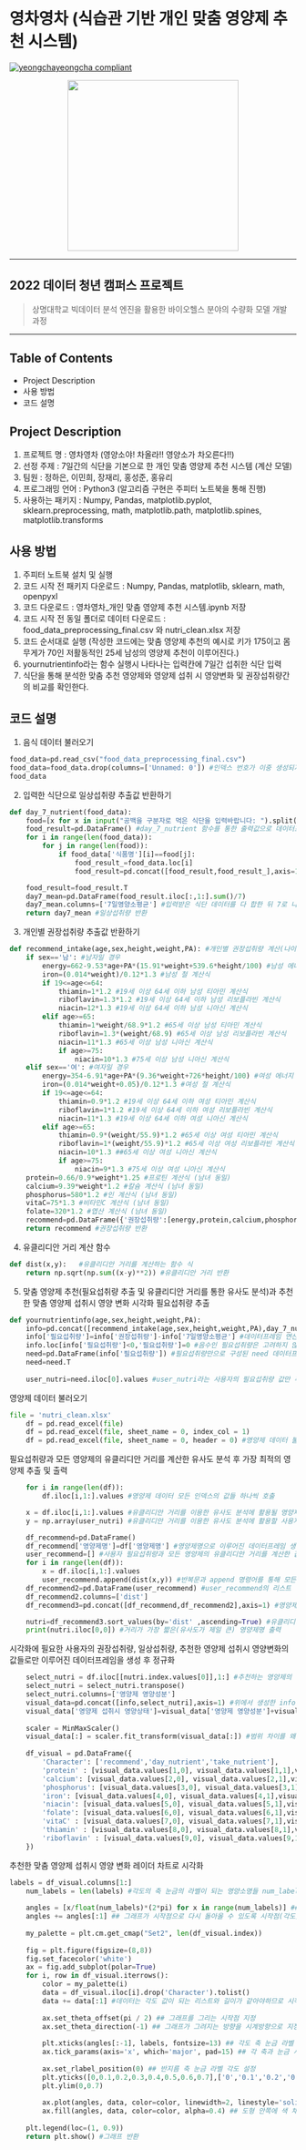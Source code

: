 # 영차영차 (식습관 기반 개인 맞춤 영양제 추천 시스템)  
[![yeongchayeongcha compliant](https://img.shields.io/badge/project-yeongchayeongcha-yellow)](https://github.com/ourkofe/yeongchayeongcha)  
<p align="center"><img src="https://user-images.githubusercontent.com/104803703/186654412-7172e77c-da2c-4dc0-a64a-91bee9031540.png" height="300px" width="300px"></p>  

----------  
## 2022 데이터 청년 캠퍼스 프로젝트 
> 상명대학교 빅데이터 분석 엔진을 활용한 바이오헬스 분야의 수량화 모델 개발 과정
-----------

## Table of Contents

- Project Description
- 사용 방법
- 코드 설명

## Project Description

1. 프로젝트 명 : 영차영차 (영양소야! 차올라!! 영양소가 차오른다!!)
2. 선정 주제 : 7일간의 식단을 기본으로 한 개인 맞춤 영양제 추천 시스템 (계산 모델)
3. 팀원 : 정하은, 이민희, 장재리, 홍성준, 홍유리
4. 프로그래밍 언어 : Python3 (알고리즘 구현은 주피터 노트북을 통해 진행)
5. 사용하는 패키지 : Numpy, Pandas, matplotlib.pyplot, sklearn.preprocessing, math, matplotlib.path, matplotlib.spines, matplotlib.transforms

## 사용 방법

1. 주피터 노트북 설치 및 실행
2. 코드 시작 전 패키지 다운로드 : Numpy, Pandas, matplotlib, sklearn, math, openpyxl
3. 코드 다운로드 : 영차영차_개인 맞춤 영양제 추천 시스템.ipynb 저장
4. 코드 시작 전 동일 폴더로 데이터 다운로드 : food_data_preprocessing_final.csv 와 nutri_clean.xlsx 저장
5. 코드 순서대로 실행 (작성한 코드에는 맞춤 영양제 추천의 예시로 키가 175이고 몸무게가 70인 저활동적인 25세 남성의 영양제 추천이 이루어진다.)
6. yournutrientinfo라는 함수 실행시 나타나는 입력칸에 7일간 섭취한 식단 입력
7. 식단을 통해 분석한 맞춤 추천 영양제와 영양제 섭취 시 영양변화 및 권장섭취량간의 비교를 확인한다.

## 코드 설명

1. 음식 데이터 불러오기
```python
food_data=pd.read_csv("food_data_preprocessing_final.csv")
food_data=food_data.drop(columns=['Unnamed: 0']) #인덱스 번호가 이중 생성되지 않도록 데이터 내의 인덱스 번호 열 
food_data
```
2. 입력한 식단으로 일상섭취량 추출값 반환하기
```python
def day_7_nutrient(food_data):
    food=[x for x in input("공백을 구분자로 먹은 식단을 입력바랍니다: ").split()] #일상섭취량을 구하기 위해 식단 입력 (일상섭취량 : 하루동안 섭취하는 평균적인 섭취량)
    food_result=pd.DataFrame() #day_7_nutrient 함수를 통한 출력값으로 데이터프레임 생성
    for i in range(len(food_data)): 
        for j in range(len(food)):
            if food_data['식품명'][i]==food[j]:    
                food_result_=food_data.loc[i]
                food_result=pd.concat([food_result,food_result_],axis=1) #음식 데이터와 일치하는 이름의 음식의 행들을 모아 새로운 데이터 프레임 생성

    food_result=food_result.T
    day7_mean=pd.DataFrame(food_result.iloc[:,1:].sum()/7)
    day7_mean.columns=['7일영양소평균'] #입력받은 식단 데이터를 다 합한 뒤 7로 나눈 하루 평균 섭취량(일상섭취량) 추출
    return day7_mean #일상섭취량 반환
```
3. 개인별 권장섭취량 추출값 반환하기
```python
def recommend_intake(age,sex,height,weight,PA): #개인별 권장섭취량 계산(나이, 성별, 키, 몸무게, 활동수준 고려)
    if sex=='남': #남자일 경우
        energy=662-9.53*age+PA*(15.91*weight+539.6*height/100) #남성 에너지 계산식
        iron=(0.014*weight)/0.12*1.3 #남성 철 계산식
        if 19<=age<=64: 
            thiamin=1*1.2 #19세 이상 64세 이하 남성 티아민 계산식
            riboflavin=1.3*1.2 #19세 이상 64세 이하 남성 리보플라빈 계산식
            niacin=12*1.3 #19세 이상 64세 이하 남성 니아신 계산식
        elif age>=65: 
            thiamin=1*weight/68.9*1.2 #65세 이상 남성 티아민 계산식 
            riboflavin=1.3*(weight/68.9) #65세 이상 남성 리보플라빈 계산식
            niacin=11*1.3 #65세 이상 남성 니아신 계산식
            if age>=75: 
                niacin=10*1.3 #75세 이상 남성 니아신 계산식
    elif sex=='여': #여자일 경우
        energy=354-6.91*age+PA*(9.36*weight+726*height/100) #여성 에너지 계산식
        iron=(0.014*weight+0.05)/0.12*1.3 #여성 철 계산식
        if 19<=age<=64: 
            thiamin=0.9*1.2 #19세 이상 64세 이하 여성 티아민 계산식
            riboflavin=1*1.2 #19세 이상 64세 이하 여성 리보플라빈 계산식
            niacin=11*1.3 #19세 이상 64세 이하 여성 니아신 계산식
        elif age>=65:
            thiamin=0.9*(weight/55.9)*1.2 #65세 이상 여성 티아민 계산식
            riboflavin=1*(weight/55.9)*1.2 #65세 이상 여성 리보플라빈 계산식
            niacin=10*1.3 ##65세 이상 여성 니아신 계산식
            if age>=75:
                niacin=9*1.3 #75세 이상 여성 니아신 계산식
    protein=0.66/0.9*weight*1.25 #프로틴 계산식 (남녀 동일)
    calcium=9.39*weight*1.2 #칼슘 계산식 (남녀 동일)
    phosphorus=580*1.2 #인 계산식 (남녀 동일)
    vitaC=75*1.3 #비타민C 계산식 (남녀 동일)
    folate=320*1.2 #엽산 계산식 (남녀 동일)
    recommend=pd.DataFrame({'권장섭취량':[energy,protein,calcium,phosphorus,iron,niacin,folate,vitaC,thiamin,riboflavin]},index=['energy','protein','calcium','phosphorus','iron','niacin','folate','vitaC','thiamin','riboflavin']) #계산된 개인별 권장섭취량 값들로 데이터프레임 생성  
    return recommend #권장섭취량 반환
```
4. 유클리디안 거리 계산 함수
```python
def dist(x,y):   #유클리디안 거리를 계산하는 함수 식 
    return np.sqrt(np.sum((x-y)**2)) #유클리디안 거리 반환
```
5. 맞춤 영양제 추천(필요섭취량 추출 및 유클리디안 거리를 통한 유사도 분석)과 추천한 맞춤 영양제 섭취시 영양 변화 시각화
필요섭취량 추출
```python
def yournutrientinfo(age,sex,height,weight,PA): 
    info=pd.concat([recommend_intake(age,sex,height,weight,PA),day_7_nutrient(food_data)],axis=1) #concat 명령어로 위에서 추출한 사용자의 권장섭취량과 일상섭취량 한 데이터프레임으로 합치기 
    info['필요섭취량']=info['권장섭취량']-info['7일영양소평균'] #데이터프레임 연산으로 필요섭취량 계산 
    info.loc[info['필요섭취량']<0,'필요섭취량']=0 #음수인 필요섭취량은 고려하지 않기 위해 0으로 치환(음수인 필요섭취량은 과잉된 영양소로 더이상 보충이 필요하지 않아 0으로 치환하여 고려하지 않음)
    need=pd.DataFrame(info['필요섭취량']) #필요섭취량만으로 구성된 need 데이터프레임 생성
    need=need.T
    
    user_nutri=need.iloc[0].values #user_nutri라는 사용자의 필요섭취량 값만 추출
```
영양제 데이터 불러오기
```python
file = 'nutri_clean.xlsx'
    df = pd.read_excel(file)
    df = pd.read_excel(file, sheet_name = 0, index_col = 1)
    df = pd.read_excel(file, sheet_name = 0, header = 0) #영양제 데이터 불러오기
```
필요섭취량과 모든 영양제의 유클리디안 거리를 계산한 유사도 분석 후 가장 최적의 영양제 추출 및 출력
```python
    for i in range(len(df)):
        df.iloc[i,1:].values #영양제 데이터 모든 인덱스의 값들 하나씩 호출

    x = df.iloc[i,1:].values #유클리디안 거리를 이용한 유사도 분석에 활용될 영양제 데이터 인덱스의 값들 하나씩 호출하여 x로 지정
    y = np.array(user_nutri) #유클리디안 거리를 이용한 유사도 분석에 활용할 사용자의 필요섭취량 y로 지정

    df_recommend=pd.DataFrame()
    df_recommend['영양제명']=df['영양제명'] #영양제명으로 이루어진 데이터프레임 생성
    user_recommend=[] #사용자 필요섭취량과 모든 영양제의 유클리디안 거리를 계산한 값으로 리스트 생성
    for i in range(len(df)):
        x = df.iloc[i,1:].values
        user_recommend.append(dist(x,y)) #반복문과 append 명령어를 통해 모든 영양제의 유클리디안 거리를 리스트에 추가
    df_recommend2=pd.DataFrame(user_recommend) #user_recommend의 리스트 형태를 df_recommend2라는 데이터프레임으로 변환
    df_recommend2.columns=['dist'] 
    df_recommend3=pd.concat([df_recommend,df_recommend2],axis=1) #영양제명과 영양제마다의 유클리디안 거리로 이루어진 데이터프레임 생성

    nutri=df_recommend3.sort_values(by='dist' ,ascending=True) #유클리디안 거리가 짧은 순서대로 데이터프레임 재생성
    print(nutri.iloc[0,0]) #거리가 가장 짧은(유사도가 제일 큰) 영양제명 출력
```
시각화에 필요한 사용자의 권장섭취량, 일상섭취량, 추천한 영양제 섭취시 영양변화의 값들로만 이루어진 데이터프레임을 생성 후 정규화
```python
    select_nutri = df.iloc[[nutri.index.values[0]],1:] #추천하는 영양제의 영양성분 가져오기
    select_nutri = select_nutri.transpose()
    select_nutri.columns=['영양제 영양성분']
    visual_data=pd.concat([info,select_nutri],axis=1) #위에서 생성한 info 데이터프레임에 영양제 영양성분 칼럼 추가
    visual_data['영양제 섭취시 영양상태']=visual_data['영양제 영양성분']+visual_data['7일영양소평균'] #데이터 프레임 연산으로 데이터프레임에 영양제 섭취시 영양상태 컬럼 추가
    
    scaler = MinMaxScaler()
    visual_data[:] = scaler.fit_transform(visual_data[:]) #범위 차이를 왜곡하지 않고 공통 척도로 변경하기 위해 사용자의 권장섭취량, 일상섭취량, 추천한 영양제 섭취시 영양변화의 값들 정규화
    
    df_visual = pd.DataFrame({
        'Character': ['recommend','day_nutrient','take_nutrient'],
        'protein' : [visual_data.values[1,0], visual_data.values[1,1],visual_data.values[1,4]],
        'calcium': [visual_data.values[2,0], visual_data.values[2,1],visual_data.values[2,4]],
        'phosphorus': [visual_data.values[3,0], visual_data.values[3,1],visual_data.values[3,4]],
        'iron': [visual_data.values[4,0], visual_data.values[4,1],visual_data.values[4,4]],
        'niacin': [visual_data.values[5,0], visual_data.values[5,1],visual_data.values[5,4]],
        'folate': [visual_data.values[6,0], visual_data.values[6,1],visual_data.values[6,4]],
        'vitaC' : [visual_data.values[7,0], visual_data.values[7,1],visual_data.values[7,4]],
        'thiamin' : [visual_data.values[8,0], visual_data.values[8,1],visual_data.values[8,4]],
        'riboflavin' : [visual_data.values[9,0], visual_data.values[9,1],visual_data.values[9,4]] #정규화가 완료된 데이터에서 권장섭취량, 일상섭취량, 추천한 영양제 섭취시 영양변화 컬럼의 각 영양소의 값들 인덱싱하여 데이터프레임 생성 
    })
```
추천한 맞춤 영양제 섭취시 영양 변화 레이더 차트로 시각화
```python
labels = df_visual.columns[1:]
    num_labels = len(labels) #각도의 축 눈금의 라벨이 되는 영양소명들 num_labels에 입력
    
    angles = [x/float(num_labels)*(2*pi) for x in range(num_labels)] ## 각도의 값이 되는 리스트 입력
    angles += angles[:1] ## 그래프가 시작점으로 다시 돌아올 수 있도록 시작점(각도) 추가
    
    my_palette = plt.cm.get_cmap("Set2", len(df_visual.index))
    
    fig = plt.figure(figsize=(8,8))
    fig.set_facecolor('white')
    ax = fig.add_subplot(polar=True)
    for i, row in df_visual.iterrows():
        color = my_palette(i)
        data = df_visual.iloc[i].drop('Character').tolist()
        data += data[:1] #데이터는 각도 값이 되는 리스트와 길이가 같아야하므로 시작 데이터 값 추가
        
        ax.set_theta_offset(pi / 2) ## 그래프를 그리는 시작점 지정
        ax.set_theta_direction(-1) ## 그래프가 그려지는 방향을 시계방향으로 지정
        
        plt.xticks(angles[:-1], labels, fontsize=13) ## 각도 축 눈금 라벨
        ax.tick_params(axis='x', which='major', pad=15) ## 각 축과 눈금 사이에 여백 지정
        
        ax.set_rlabel_position(0) ## 반지름 축 눈금 라벨 각도 설정
        plt.yticks([0,0.1,0.2,0.3,0.4,0.5,0.6,0.7],['0','0.1','0.2','0.3','0.4','0.5','0.6','0.7'], fontsize=10) ## 반지름 축 눈금 설정
        plt.ylim(0,0.7)
        
        ax.plot(angles, data, color=color, linewidth=2, linestyle='solid', label=row.Character) ## 레이더 차트 출력
        ax.fill(angles, data, color=color, alpha=0.4) ## 도형 안쪽에 색 채우기
    
    plt.legend(loc=(1, 0.9))
    return plt.show() #그래프 반환
```
